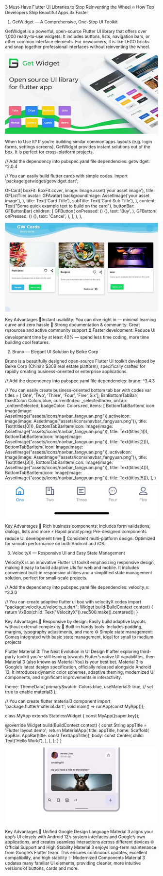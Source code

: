 3 Must-Have Flutter UI Libraries to Stop Reinventing the Wheel 🔥
How Top Developers Ship Beautiful Apps 3x Faster

1. GetWidget — A Comprehensive, One-Stop UI Toolkit

GetWidget is a powerful, open-source Flutter UI library that offers over 1,000 ready-to-use widgets. It includes buttons, lists, navigation bars, or other common interface elements. For newcomers, it is like LEGO bricks and snap together professional interfaces without reinventing the wheel.

![alt text](image.png)

When to Use It?
If you’re building similar common apps layouts (e.g. login forms, settings screens), GetWidget provides instant solutions out of the box. It is perfect for cross-platform projects.

// Add the dependency into pubspec.yaml file
dependencies:
  getwidget: ^2.0.4

// You can easily build flutter cards with simple codes.
import 'package:getwidget/getwidget.dart';

GFCard(
 boxFit: BoxFit.cover,
 image: Image.asset('your asset image'),
 title: GFListTile(
   avatar: GFAvatar(
     backgroundImage: AssetImage('your asset image'),
   ),
   title: Text('Card Title'),
   subTitle: Text('Card Sub Title'),
),
content: Text("Some quick example text to build on the card"),
buttonBar: GFButtonBar(
 children: <Widget>[
   GFButton(
    onPressed: () {},
    text: 'Buy',
   ),
   GFButton(
    onPressed: () {},
    text: 'Cancel',
   ),
 ],
 ),
),

![alt text](image-1.png)

Key Advantages
🚀Instant usability: You can dive right in — minimal learning curve and zero hassle
📖 Strong documentation & community: Great resources and active community support
⏳ Faster development: Reduce UI development time by at least 40% — spend less time coding, more time building cool features.

2. Bruno — Elegant UI Solution by Beike Corp

Bruno is a beautifully designed open-source Flutter UI toolkit developed by Beike Corp (China’s $30B real estate platform), specifically crafted for rapidly creating business-oriented or enterprise applications.

// Add the dependency into pubspec.yaml file
dependencies:
  bruno: ^3.4.3

// You can easily create business-oriented bottom tab bar with codes
var titles = ['One', 'Two', 'Three', 'Four', 'Five','Six'];
BrnBottomTabBar(
  fixedColor: Colors.blue,
  currentIndex: _selectedIndex,
  onTap: _onItemSelected,
  badgeColor: Colors.red,
  items: <BottomTabBarItem>[
    BottomTabBarItem(
      icon: Image(image: AssetImage("assets/icons/navbar\_fangyuan.png")),activeIcon: Image(image: AssetImage("assets/icons/navbar\_fangyuan.png")), title: Text(titles[0])),
    BottomTabBarItem(icon: Image(image: AssetImage("assets/icons/navbar\_fangyuan.png")), title: Text(titles[1])),
    BottomTabBarItem(icon: Image(image: AssetImage("assets/icons/navbar\_fangyuan.png")), title: Text(titles[2])),
    BottomTabBarItem(
      icon: Image(image: AssetImage("assets/icons/navbar\_fangyuan.png")),
      activeIcon: Image(image: AssetImage("assets/icons/navbar\_fangyuan.png")),
      title: Text(titles[3])),
    BottomTabBarItem(icon: Image(image: AssetImage("assets/icons/navbar\_fangyuan.png")), title: Text(titles[4])),
    BottomTabBarItem(icon: Image(image: AssetImage("assets/icons/navbar\_fangyuan.png")), title: Text(titles[5])),
  ],
)

![alt text](image-2.png)

Key Advantages
🌟 Rich business components: Includes form validations, dialogs, lists and more
⚡ Rapid prototyping: Pre-designed components reduce UI development time
📱 Consistent multi-platform design: Optimized for smooth performance on both Android and iOS.

3. VelocityX — Responsive UI and Easy State Management

VelocityX is an innovative Flutter UI toolkit emphasizing responsive design, making it easy to build adaptive UIs for web and mobile. It includes convenient built-in responsive utilities and a simplified state management solution, perfect for small-scale projects.

// Add the dependency into pubspec.yaml file
dependencies:
    velocity_x: ^3.3.0

// You can create adaptive flutter ui box with velocityX codes
import "package:velocity_x/velocity_x.dart";
Widget build(BuildContext context) {
  return VxBox(child: Text("VelocityX")).red500.make().centered();
}

Key Advantages
🎯 Responsive by design: Easily build adaptive layouts without external complexity
🔧 Built-in handy tools: Includes padding, margins, typography adjustments, and more
⚙️ Simple state management: Comes integrated with basic state management, ideal for small to medium projects

Flutter Material 3: The Next Evolution in UI Design
If after exploring third-party toolkit you’re still leaning towards Flutter’s native UI capabilities, then Material 3 (also known as Material You) is your best bet. Material 3 is Google’s latest design specification, officially released alongside Android 12. It introduces dynamic color schemes, adaptive theming, modernized UI components, and significant improvements in interactivity.

theme: ThemeData(
  primarySwatch: Colors.blue,
  useMaterial3: true, // set true to enable material3
),

// You can create flutter material3 component 
import 'package:flutter/material.dart';
void main() => runApp(const MyApp());

class MyApp extends StatelessWidget {
  const MyApp({super.key});

  @override
  Widget build(BuildContext context) {
    const String appTitle = 'Flutter layout demo';
    return MaterialApp(
      title: appTitle,
      home: Scaffold(
        appBar: AppBar(title: const Text(appTitle)),
        body: const Center(
          child: Text('Hello World'),
        ),
      ),
    );
  }
}

![alt text](image-3.png)

Key Advantages
🎨 Unified Google Design Language
Material 3 aligns your app’s UI closely with Android 12’s system interfaces and Google’s own applications, and creates seamless interactions across different devices
🌐 Official Support and High Stability
Material 3 enjoys long-term maintenance from Google’s Flutter team. This ensures continuous updates, excellent compatibility, and high stability
✨ Modernized Components
Material 3 updates many familiar UI elements, providing cleaner, more intuitive versions of buttons, cards and more.